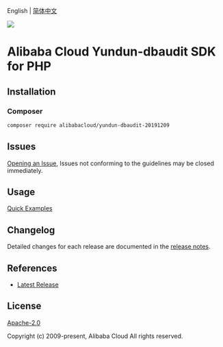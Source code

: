 English | [简体中文](README-CN.md)

![](https://aliyunsdk-pages.alicdn.com/icons/AlibabaCloud.svg)

# Alibaba Cloud Yundun-dbaudit SDK for PHP

## Installation

### Composer

```bash
composer require alibabacloud/yundun-dbaudit-20191209
```

## Issues

[Opening an Issue](https://github.com/aliyun/alibabacloud-php-sdk/issues/new), Issues not conforming to the guidelines may be closed immediately.

## Usage

[Quick Examples](https://github.com/aliyun/alibabacloud-php-sdk/blob/master/docs/0-Examples-EN.md#quick-examples)

## Changelog

Detailed changes for each release are documented in the [release notes](./ChangeLog.txt).

## References

* [Latest Release](https://github.com/aliyun/alibabacloud-php-sdk/)

## License

[Apache-2.0](http://www.apache.org/licenses/LICENSE-2.0)

Copyright (c) 2009-present, Alibaba Cloud All rights reserved.
